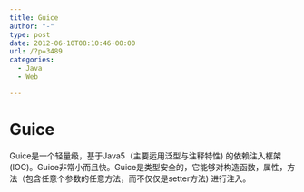 ```yaml
---
title: Guice
author: "-"
type: post
date: 2012-06-10T08:10:46+00:00
url: /?p=3489
categories:
  - Java
  - Web

---
```

# Guice
Guice是一个轻量级，基于Java5（主要运用泛型与注释特性) 的依赖注入框架(IOC)。Guice非常小而且快。Guice是类型安全的，它能够对构造函数，属性，方法（包含任意个参数的任意方法，而不仅仅是setter方法) 进行注入。
